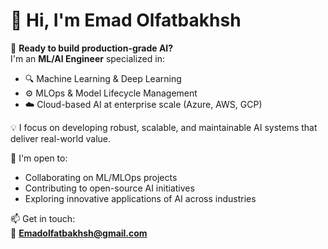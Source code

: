 # 👋 Hi, I'm Emad Olfatbakhsh

🎯 **Ready to build production-grade AI?**  
I'm an **ML/AI Engineer** specialized in:
- 🔍 Machine Learning & Deep Learning
- ⚙️ MLOps & Model Lifecycle Management
- ☁️ Cloud-based AI at enterprise scale (Azure, AWS, GCP)

💡 I focus on developing robust, scalable, and maintainable AI systems that deliver real-world value.

🤝 I'm open to:
- Collaborating on ML/MLOps projects
- Contributing to open-source AI initiatives
- Exploring innovative applications of AI across industries

📫 Get in touch:  
📧 **Emadolfatbakhsh@gmail.com**

<!---
Emad297/Emad297 is a ✨ special ✨ repository because its `README.md` (this file) appears on your GitHub profile.
You can click the Preview link to take a look at your changes.
--->
